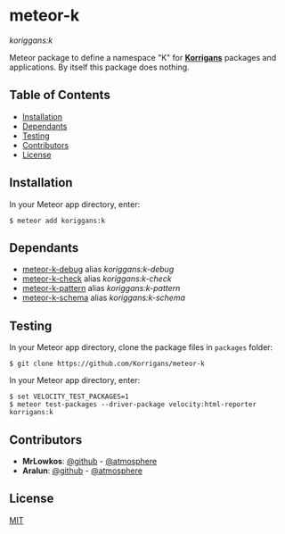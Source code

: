 # meteor-k

*koriggans:k*

Meteor package to define a namespace "K" for
[**Korrigans**][1] packages and applications.
By itself this package does nothing.

## Table of Contents

-   [Installation](#installation)
-   [Dependants](#dependants)
-   [Testing](#testing)
-   [Contributors](#contributors)
-   [License](#license)

## Installation

In your Meteor app directory, enter:

    $ meteor add koriggans:k

## Dependants

-   [meteor-k-debug][2] alias *koriggans:k-debug*
-   [meteor-k-check][3] alias *koriggans:k-check*
-   [meteor-k-pattern][4] alias *koriggans:k-pattern*
-   [meteor-k-schema][5] alias *koriggans:k-schema*

## Testing

In your Meteor app directory, clone the package files in `packages` folder:

    $ git clone https://github.com/Korrigans/meteor-k

In your Meteor app directory, enter:

    $ set VELOCITY_TEST_PACKAGES=1
    $ meteor test-packages --driver-package velocity:html-reporter korrigans:k

## Contributors

-   **MrLowkos**: [@github][6] - [@atmosphere][7]
-   **Aralun**: [@github][8] - [@atmosphere][9]

## License

[MIT](../master/LICENSE)

[1]: https://github.com/Korrigans
[2]: https://github.com/Korrigans/meteor-k-debug
[3]: https://github.com/Korrigans/meteor-k-check
[4]: https://github.com/Korrigans/meteor-k-pattern
[5]: https://github.com/Korrigans/meteor-k-schema
[6]: https://github.com/MrLowkos
[7]: https://atmospherejs.com/mrlowkos
[8]: https://github.com/Aralun
[9]: https://atmospherejs.com/aralun
